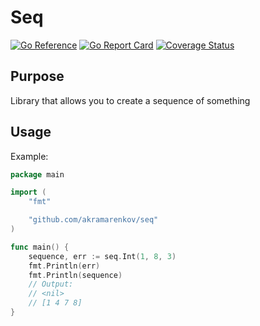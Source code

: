# Seq

[![Go Reference](https://pkg.go.dev/badge/github.com/akramarenkov/seq.svg)](https://pkg.go.dev/github.com/akramarenkov/seq)
[![Go Report Card](https://goreportcard.com/badge/github.com/akramarenkov/seq)](https://goreportcard.com/report/github.com/akramarenkov/seq)
[![Coverage Status](https://coveralls.io/repos/github/akramarenkov/seq/badge.svg)](https://coveralls.io/github/akramarenkov/seq)

## Purpose

Library that allows you to create a sequence of something

## Usage

Example:

```go
package main

import (
    "fmt"

    "github.com/akramarenkov/seq"
)

func main() {
    sequence, err := seq.Int(1, 8, 3)
    fmt.Println(err)
    fmt.Println(sequence)
    // Output:
    // <nil>
    // [1 4 7 8]
}
```
